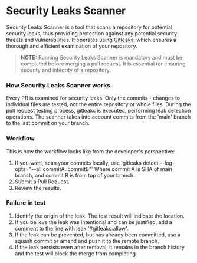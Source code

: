 # Security Leaks Scanner

Security Leaks Scanner is a tool that scans a repository for potential 
security leaks, thus providing protection against any potential security threats and vulnerabilities. It operates using [Gitleaks](https://github.com/zricethezav/gitleaks), which ensures a thorough and efficient 
examination of your repository. 

> **NOTE:** Running Security Leaks Scanner is mandatory and must be completed 
> before merging a pull request. It is essential for ensuring security 
> and integrity of a repository.

### How Security Leaks Scanner works

Every PR is examined for security leaks. Only the commits - changes to individual files are 
tested, not the entire repository or whole files. During the pull request testing process, 
gitleaks is executed, performing leak detection operations. The scanner takes into account 
commits from the 'main' branch to the last commit on your branch.

### Workflow

This is how the workflow looks like from the developer's perspective:

1. If you want, scan your commits locally, use 'gitleaks detect --log-opts="--all commitA..commitB"' 
Where commit A is SHA of main branch, and commit B is from top of your branch.
2. Submit a Pull Request.
3. Review the results.

### Failure in test

1. Identify the origin of the leak. The test result will indicate the location.
2. If you believe the leak was intentional and can be justified, add a comment to the 
line with leak '#gitleaks:allow'.
3. If the leak can be prevented, but has already been committed, use a squash commit or 
amend and push it to the remote branch.
4. If the leak persists even after removal, it remains in the branch history and the 
test will block the merge from completing.